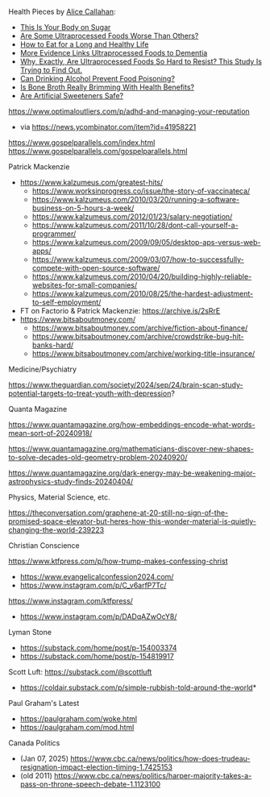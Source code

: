 
Health Pieces by [Alice Callahan](https://www.nytimes.com/by/alice-callahan):
* [This Is Your Body on Sugar](https://www.nytimes.com/interactive/2024/10/30/well/eat/sugar-health-effects-risks.html)
* [Are Some Ultraprocessed Foods Worse Than Others?](https://www.nytimes.com/2024/09/05/well/eat/ultraprocessed-foods-types-unhealthy-study.html)
* [How to Eat for a Long and Healthy Life](https://www.nytimes.com/2024/09/02/well/eat/foods-longevity-aging.html)
* [More Evidence Links Ultraprocessed Foods to Dementia](https://www.nytimes.com/2024/07/31/well/eat/ultraprocessed-foods-brain-health.html)
* [Why, Exactly, Are Ultraprocessed Foods So Hard to Resist? This Study Is Trying to Find Out.](https://www.nytimes.com/2024/07/30/well/eat/ultraprocessed-foods-diet-study.html)
* [Can Drinking Alcohol Prevent Food Poisoning?](https://www.nytimes.com/2024/09/16/well/eat/alcohol-food-poisoning.html)
* [Is Bone Broth Really Brimming With Health Benefits?](https://www.nytimes.com/2024/10/15/well/eat/bone-broth-health-benefits.html)
* [Are Artificial Sweeteners Safe?](https://www.nytimes.com/2024/07/16/well/eat/artificial-sweeteners-sugar-free.html)

https://www.optimaloutliers.com/p/adhd-and-managing-your-reputation
- via https://news.ycombinator.com/item?id=41958221

https://www.gospelparallels.com/index.html
https://www.gospelparallels.com/gospelparallels.html

Patrick Mackenzie
- https://www.kalzumeus.com/greatest-hits/
	- https://www.worksinprogress.co/issue/the-story-of-vaccinateca/
	- https://www.kalzumeus.com/2010/03/20/running-a-software-business-on-5-hours-a-week/
	- https://www.kalzumeus.com/2012/01/23/salary-negotiation/
	- https://www.kalzumeus.com/2011/10/28/dont-call-yourself-a-programmer/
	- https://www.kalzumeus.com/2009/09/05/desktop-aps-versus-web-apps/
	- https://www.kalzumeus.com/2009/03/07/how-to-successfully-compete-with-open-source-software/
	- https://www.kalzumeus.com/2010/04/20/building-highly-reliable-websites-for-small-companies/
	- https://www.kalzumeus.com/2010/08/25/the-hardest-adjustment-to-self-employment/
- FT on Factorio & Patrick Mackenzie: https://archive.is/2sRrE
- https://www.bitsaboutmoney.com/
	- https://www.bitsaboutmoney.com/archive/fiction-about-finance/
	- https://www.bitsaboutmoney.com/archive/crowdstrike-bug-hit-banks-hard/
	- https://www.bitsaboutmoney.com/archive/working-title-insurance/



Medicine/Psychiatry

https://www.theguardian.com/society/2024/sep/24/brain-scan-study-potential-targets-to-treat-youth-with-depression?




Quanta Magazine

https://www.quantamagazine.org/how-embeddings-encode-what-words-mean-sort-of-20240918/

https://www.quantamagazine.org/mathematicians-discover-new-shapes-to-solve-decades-old-geometry-problem-20240920/

https://www.quantamagazine.org/dark-energy-may-be-weakening-major-astrophysics-study-finds-20240404/


Physics, Material Science, etc.

https://theconversation.com/graphene-at-20-still-no-sign-of-the-promised-space-elevator-but-heres-how-this-wonder-material-is-quietly-changing-the-world-239223


Christian Conscience

https://www.ktfpress.com/p/how-trump-makes-confessing-christ
- https://www.evangelicalconfession2024.com/
- https://www.instagram.com/p/C_v6arfP7Tc/

https://www.instagram.com/ktfpress/
- https://www.instagram.com/p/DADqAZwOcY8/


Lyman Stone
* https://substack.com/home/post/p-154003374
* https://substack.com/home/post/p-154819917

Scott Luft: https://substack.com/@scottluft 
* https://coldair.substack.com/p/simple-rubbish-told-around-the-world*


Paul Graham's Latest
* https://paulgraham.com/woke.html
* https://paulgraham.com/mod.html


Canada Politics
- (Jan 07, 2025) https://www.cbc.ca/news/politics/how-does-trudeau-resignation-impact-election-timing-1.7425153
- (old 2011) https://www.cbc.ca/news/politics/harper-majority-takes-a-pass-on-throne-speech-debate-1.1123100


